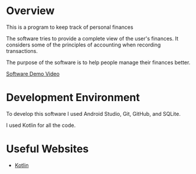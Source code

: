 # Overview

This is a program to keep track of personal finances

The software tries to provide a complete view of the user's finances. It considers some of the principles of accounting when recording transactions.

The purpose of the software is to help people manage their finances better.

[Software Demo Video](https://youtu.be/1zRDczghcLs)

# Development Environment

To develop this software I used Android Studio, Git, GitHub, and SQLite.

I used Kotlin for all the code.

# Useful Websites

- [Kotlin](https://kotlinlang.org/docs/data-classes.html)
